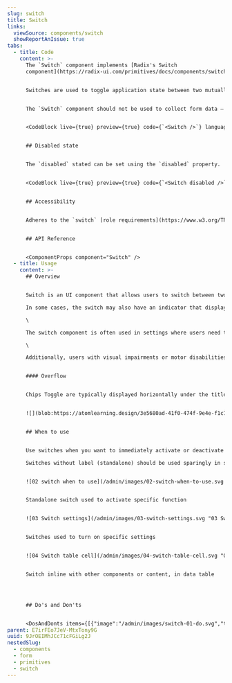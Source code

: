```yaml
---
slug: switch
title: Switch
links:
  viewSource: components/switch
  showReportAnIssue: true
tabs:
  - title: Code
    content: >-
      The `Switch` component implements [Radix's Switch
      component](https://radix-ui.com/primitives/docs/components/switch).


      Switches are used to toggle application state between two mutually exlusive values. The `Switch` defaults to the "off" state unless it's rendered with the `defaultChecked` prop.


      The `Switch` component should not be used to collect form data — use checkboxes or radio buttons for that. Only use `Switch` inside a form if it is serving its primary purpose of toggling some state with immediate effect (e.g. to conditionally render a section of the form).


      <CodeBlock live={true} preview={true} code={`<Switch />`} language={"tsx"} />


      ## Disabled state


      The `disabled` stated can be set using the `disabled` property.


      <CodeBlock live={true} preview={true} code={`<Switch disabled />`} language={"tsx"} />


      ## Accessibility


      Adheres to the `switch` [role requirements](https://www.w3.org/TR/wai-aria-1.2/#switch)


      ## API Reference


      <ComponentProps component="Switch" />
  - title: Usage
    content: >-
      ## Overview


      Switch is an UI component that allows users to switch between two states or options.\

      In some cases, the switch may also have an indicator that displays the current state or a label to help users understand the purpose of the switch.\

      \

      The switch component is often used in settings where users need to turn on or off a feature or enable/disable a setting.\

      \

      Additionally, users with visual impairments or motor disabilities may have difficulty using the switch component, so we should ensure that there are alternative methods of toggling between states, such as using keyboard shortcuts or voice commands.


      #### Overflow


      Chips Toggle are typically displayed horizontally under the title or next to it. More than one row of chips can wrap to the next row.


      ![](blob:https://atomlearning.design/3e5680ad-41f0-474f-9e4e-f1c713456859)


      ## When to use


      Use switches when you want to immediately activate or deactivate something. Often used in forms, in condensed spaces, or inline with other components or content, for instance in data tables.\

      Switches without label (standalone) should be used sparingly in situations where the context is clear without an associated text label.


      ![02 switch when to use](/admin/images/02-switch-when-to-use.svg "02 switch when to use")


      Standalone switch used to activate specific function


      ![03 Switch settings](/admin/images/03-switch-settings.svg "03 Switch settings")


      Switches used to turn on specific settings


      ![04 Switch table cell](/admin/images/04-switch-table-cell.svg "04 Switch table cell")


      Switch inline with other components or content, in data table




      ## Do's and Don'ts


      <DosAndDonts items={[{"image":"/admin/images/switch-01-do.svg","type":"do","description":"Switches are best for instant activation or deactivation."},{"image":"/admin/images/switch-02-dont.svg","type":"dont","description":"Communicate selection (for that purpose checkbox will be better choice)."},{"image":"/admin/images/switch-03-do.svg","type":"do","description":"Use labels if the context is not clear."},{"image":"/admin/images/switch-04-dont.svg","type":"dont","description":"Use verb phrases related to activity states in a switch label. A switch is naturally either in a state of being on or off, so repeating in the label that something is “on” or “off” is redundant and clutters an interface."},{"image":"/admin/images/switch-05-do.svg","type":"do","description":"Use sentence case."},{"image":"/admin/images/switch-06-dont.svg","type":"dont","description":"Use title case. Labels for switches should be written in sentence case unless they contain words that are branded terms."},{"image":"/admin/images/switch-07-do.svg","type":"do","description":"Use switches to quickly activate needed functions."},{"image":"/admin/images/switch-08-avoid.svg","type":"avoid","description":"Using negative tone for labels."}]} />
parent: E7irFEo7JeV-MtxTony9G
uuid: 9JrOEIMhJCc71cFGiLg2J
nestedSlug:
  - components
  - form
  - primitives
  - switch
---
```

